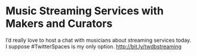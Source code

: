 # Music Streaming Services with Makers and Curators

I’d really love to host a chat with musicians about streaming services today. I suppose #TwitterSpaces is my only option. http://bit.ly/twdbstreaming